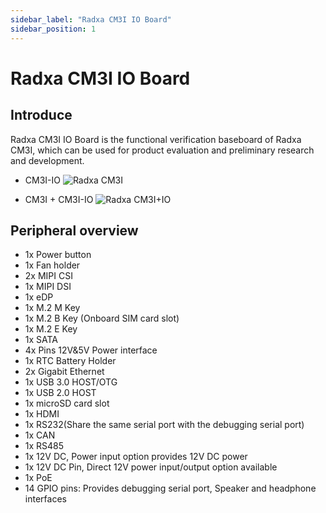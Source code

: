 ```yaml
---
sidebar_label: "Radxa CM3I IO Board"
sidebar_position: 1
---
```


# Radxa CM3I IO Board

## Introduce

Radxa CM3I IO Board is the functional verification baseboard of Radxa CM3I, which can be used for product evaluation and preliminary research and development.

- CM3I-IO
  ![Radxa CM3I](/img/cm3i/cm3i-io-overview.webp)

- CM3I + CM3I-IO
  ![Radxa CM3I+IO](/img/cm3i/cm3i+io.webp)

## Peripheral overview

- 1x Power button
- 1x Fan holder
- 2x MIPI CSI
- 1x MIPI DSI
- 1x eDP
- 1x M.2 M Key
- 1x M.2 B Key (Onboard SIM card slot)
- 1x M.2 E Key
- 1x SATA
- 4x Pins 12V&5V Power interface
- 1x RTC Battery Holder
- 2x Gigabit Ethernet
- 1x USB 3.0 HOST/OTG
- 1x USB 2.0 HOST
- 1x microSD card slot
- 1x HDMI
- 1x RS232(Share the same serial port with the debugging serial port)
- 1x CAN
- 1x RS485
- 1x 12V DC, Power input option provides 12V DC power
- 1x 12V DC Pin, Direct 12V power input/output option available
- 1x PoE
- 14 GPIO pins: Provides debugging serial port, Speaker and headphone interfaces
